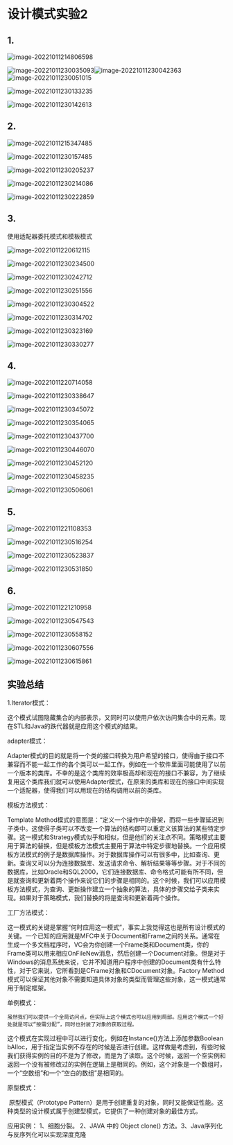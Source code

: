 # 设计模式实验2

## 1.

![image-20221011214806598](C:\Users\admin\AppData\Roaming\Typora\typora-user-images\image-20221011214806598.png)

![image-20221011230035093](C:\Users\admin\AppData\Roaming\Typora\typora-user-images\image-20221011230035093.png)![image-20221011230042363](C:\Users\admin\AppData\Roaming\Typora\typora-user-images\image-20221011230042363.png)![image-20221011230051015](C:\Users\admin\AppData\Roaming\Typora\typora-user-images\image-20221011230051015.png)

![image-20221011230133235](C:\Users\admin\AppData\Roaming\Typora\typora-user-images\image-20221011230133235.png)

![image-20221011230142613](C:\Users\admin\AppData\Roaming\Typora\typora-user-images\image-20221011230142613.png)

## 2.

![image-20221011215347485](C:\Users\admin\AppData\Roaming\Typora\typora-user-images\image-20221011215347485.png)

![image-20221011230157485](C:\Users\admin\AppData\Roaming\Typora\typora-user-images\image-20221011230157485.png)

![image-20221011230205237](C:\Users\admin\AppData\Roaming\Typora\typora-user-images\image-20221011230205237.png)

![image-20221011230214086](C:\Users\admin\AppData\Roaming\Typora\typora-user-images\image-20221011230214086.png)

![image-20221011230222859](C:\Users\admin\AppData\Roaming\Typora\typora-user-images\image-20221011230222859.png)

## 3.

使用适配器委托模式和模板模式

![image-20221011220612115](C:\Users\admin\AppData\Roaming\Typora\typora-user-images\image-20221011220612115.png)

![image-20221011230234500](C:\Users\admin\AppData\Roaming\Typora\typora-user-images\image-20221011230234500.png)

![image-20221011230242712](C:\Users\admin\AppData\Roaming\Typora\typora-user-images\image-20221011230242712.png)

![image-20221011230251556](C:\Users\admin\AppData\Roaming\Typora\typora-user-images\image-20221011230251556.png)

![image-20221011230304522](C:\Users\admin\AppData\Roaming\Typora\typora-user-images\image-20221011230304522.png)

![image-20221011230314702](C:\Users\admin\AppData\Roaming\Typora\typora-user-images\image-20221011230314702.png)

![image-20221011230323169](C:\Users\admin\AppData\Roaming\Typora\typora-user-images\image-20221011230323169.png)

![image-20221011230330277](C:\Users\admin\AppData\Roaming\Typora\typora-user-images\image-20221011230330277.png)

## 4.

![image-20221011220714058](C:\Users\admin\AppData\Roaming\Typora\typora-user-images\image-20221011220714058.png)

![image-20221011230338647](C:\Users\admin\AppData\Roaming\Typora\typora-user-images\image-20221011230338647.png)

![image-20221011230345072](C:\Users\admin\AppData\Roaming\Typora\typora-user-images\image-20221011230345072.png)

![image-20221011230354065](C:\Users\admin\AppData\Roaming\Typora\typora-user-images\image-20221011230354065.png)

![image-20221011230437700](C:\Users\admin\AppData\Roaming\Typora\typora-user-images\image-20221011230437700.png)

![image-20221011230446070](C:\Users\admin\AppData\Roaming\Typora\typora-user-images\image-20221011230446070.png)

![image-20221011230452120](C:\Users\admin\AppData\Roaming\Typora\typora-user-images\image-20221011230452120.png)

![image-20221011230458235](C:\Users\admin\AppData\Roaming\Typora\typora-user-images\image-20221011230458235.png)

![image-20221011230506061](C:\Users\admin\AppData\Roaming\Typora\typora-user-images\image-20221011230506061.png)

## 5.

![image-20221011221108353](C:\Users\admin\AppData\Roaming\Typora\typora-user-images\image-20221011221108353.png)

![image-20221011230516254](C:\Users\admin\AppData\Roaming\Typora\typora-user-images\image-20221011230516254.png)

![image-20221011230523837](C:\Users\admin\AppData\Roaming\Typora\typora-user-images\image-20221011230523837.png)

![image-20221011230531850](C:\Users\admin\AppData\Roaming\Typora\typora-user-images\image-20221011230531850.png)

## 6.

![image-20221011221210958](C:\Users\admin\AppData\Roaming\Typora\typora-user-images\image-20221011221210958.png)

![image-20221011230547543](C:\Users\admin\AppData\Roaming\Typora\typora-user-images\image-20221011230547543.png)

![image-20221011230558152](C:\Users\admin\AppData\Roaming\Typora\typora-user-images\image-20221011230558152.png)

![image-20221011230607556](C:\Users\admin\AppData\Roaming\Typora\typora-user-images\image-20221011230607556.png)

![image-20221011230615861](C:\Users\admin\AppData\Roaming\Typora\typora-user-images\image-20221011230615861.png)



## 实验总结

1.Iterator模式：

​	这个模式试图隐藏集合的内部表示，又同时可以使用户依次访问集合中的元素。现在STL和Java的跌代器就是应用这个模式的结果。

adapter模式：

​	Adapter模式的目的就是将一个类的接口转换为用户希望的接口，使得由于接口不兼容而不能一起工作的各个类可以一起工作。例如在一个软件里面可能使用了以前一个版本的类库。不幸的是这个类库的效率极高却和现在的接口不兼容，为了继续复用这个类库我们就可以使用Adapter模式，在原来的类库和现在的接口中间实现一个适配器，使得我们可以用现在的结构调用以前的类库。


模板方法模式：

  Template Method模式的意图是：“定义一个操作中的骨架，而将一些步骤延迟到子类中。这使得子类可以不改变一个算法的结构即可以重定义该算法的某些特定步骤。这一模式和Strategy模式似乎和相似，但是他们的关注点不同。策略模式主要用于算法的替换，但是模板方法模式主要用于算法中特定步骤地替换。一个应用模板方法模式的例子是数据库操作。对于数据库操作可以有很多中，比如查询、更新。查询又可以分为连接数据库、发送请求命令、解析结果等等步骤。对于不同的数据库，比如Oracle和SQL2000，它们连接数据库、命令格式可能有所不同，但是就查询和更新着两个操作来说它们的步骤是相同的。这个时候，我们可以应用模板方法模式，为查询、更新操作建立一个抽象的算法，具体的步骤交给子类来实现。如果对于策略模式，我们替换的将是查询和更新着两个操作。

工厂方法模式：

​	这一模式的关键是掌握“何时应用这一模式”，事实上我觉得这也是所有设计模式的关键。一个已知的应用就是MFC中关于Document和Frame之间的关系。通常在生成一个多文档程序时，VC会为你创建一个Frame类和Document类，你的Frame类可以用来相应OnFileNew消息，然后创建一个Document对象。但是对于Windows的消息系统来说，它并不知道用户程序中创建的Document类有什么特性，对于它来说，它所看到是CFrame对象和CDocument对象。Factory Method模式可以保证其他对象不需要知道具体对象的类型而管理这些对象，这一模式通常用于制定框架。

单例模式：

 	虽然我们可以提供一个全局访问点，但实际上这个模式也可以应用到局部。应用这个模式一个好处就是可以“按需分配”，同时也封装了对象的获取过程。
这个模式在实现过程中可以进行变化，例如在Instance()方法上添加参数Boolean bAlloc，用于指定当实例不存在的时候是否进行创建。这样做是考虑到，有些时候我们获得实例的目的不是为了修改，而是为了读取。这个时候，返回一个空实例和返回一个没有被修改过的实例在逻辑上是相同的。例如，这个对象是一个数组时，一个“空数组”和一个“空白的数组”是相同的。

原型模式：

​	原型模式（Prototype Pattern）是用于创建重复的对象，同时又能保证性能。这种类型的设计模式属于创建型模式，它提供了一种创建对象的最佳方式。

应用实例： 1、细胞分裂。 2、JAVA 中的 Object clone() 方法。3、Java序列化与反序列化可以实现深度克隆


